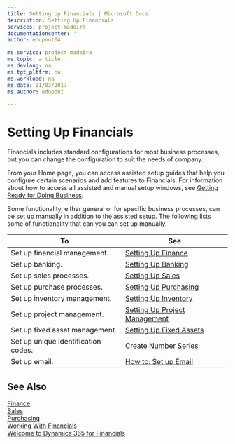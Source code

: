 ```yaml
---
title: Setting Up Financials | Microsoft Docs
description: Setting Up Financials
services: project-madeira
documentationcenter: ''
author: edupont04

ms.service: project-madeira
ms.topic: article
ms.devlang: na
ms.tgt_pltfrm: na
ms.workload: na
ms.date: 01/03/2017
ms.author: edupont

---
```

# Setting Up Financials
Financials includes standard configurations for most business processes, but you can change the configuration to suit the needs of company.

From your Home page, you can access assisted setup guides that help you configure certain scenarios and add features to Financials. For information about how to access all assisted and manual setup windows, see [Getting Ready for Doing Business](ui-get-ready-business.md).

Some functionality, either general or for specific business processes, can be set up manually in addition to the assisted setup. The following lists some of functionality that can you can set up manually.

| To | See |
| --- | --- |
| Set up financial management. |[Setting Up Finance](finance-setup-finance.md) |
| Set up banking. |[Setting Up Banking](bank-setup-banking.md) |
| Set up sales processes. |[Setting Up Sales](sales-setup-sales.md) |
| Set up purchase processes. |[Setting Up Purchasing](purchasing-setup-purchasing.md) |
| Set up inventory management. |[Setting Up Inventory](inventory-setup-inventory.md) |
| Set up project management. |[Setting Up Project Management](projects-setup-projects.md) |
| Set up fixed asset management. |[Setting Up Fixed Assets](fa-setup.md) |
| Set up unique identification codes. |[Create Number Series](ui-create-number-series.md) |
| Set up email. |[How to: Set up Email](madeira-how-setup-email.md) |

## See Also
[Finance](finance.md)  
[Sales](sales-manage-sales.md)  
[Purchasing](purchasing-manage-purchasing.md)  
[Working With Financials](ui-work-product.md)  
[Welcome to Dynamics 365 for Financials](madeira-get-started.md)  


